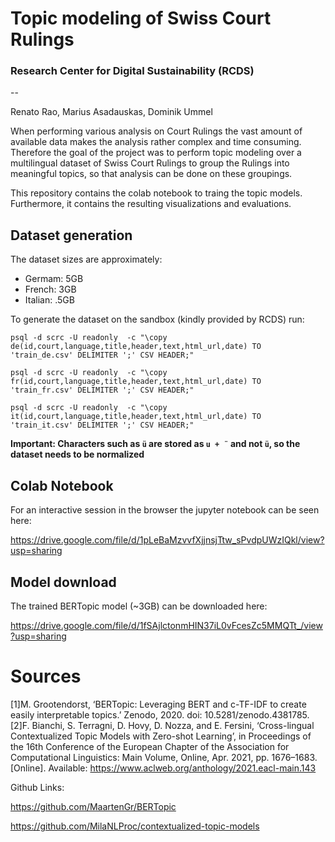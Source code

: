 # Topic modeling of Swiss Court Rulings
### Research Center for Digital Sustainability (RCDS)
--

Renato Rao, Marius Asadauskas, Dominik Ummel


When performing various analysis on Court Rulings the vast amount of available data makes the analysis rather complex and time consuming. Therefore the goal of the project was to perform topic modeling over a multilingual dataset of Swiss Court Rulings to group the Rulings into meaningful topics, so that analysis can be done on these groupings.

This repository contains the colab notebook to traing the topic models. Furthermore, it contains the resulting visualizations and evaluations.

## Dataset generation

The dataset sizes are approximately:
- Germam: 5GB
- French: 3GB
- Italian: .5GB

To generate the dataset on the sandbox (kindly provided by RCDS) run:

```
psql -d scrc -U readonly  -c "\copy de(id,court,language,title,header,text,html_url,date) TO 'train_de.csv' DELIMITER ';' CSV HEADER;"
```
```
psql -d scrc -U readonly  -c "\copy fr(id,court,language,title,header,text,html_url,date) TO 'train_fr.csv' DELIMITER ';' CSV HEADER;"
```
```
psql -d scrc -U readonly  -c "\copy it(id,court,language,title,header,text,html_url,date) TO 'train_it.csv' DELIMITER ';' CSV HEADER;"
```

**Important: Characters such as `ü` are stored as `u + ¨` and not `ü`, so the dataset needs to be normalized**


## Colab Notebook
For an interactive session in the browser the jupyter notebook can be seen here:

https://drive.google.com/file/d/1pLeBaMzvvfXjjnsjTtw_sPvdpUWzIQkl/view?usp=sharing

## Model download

The trained BERTopic model (~3GB) can be downloaded here:

https://drive.google.com/file/d/1fSAjlctonmHIN37iL0vFcesZc5MMQTt_/view?usp=sharing

# Sources

[1]M. Grootendorst, ‘BERTopic: Leveraging BERT and c-TF-IDF to create easily interpretable topics.’ Zenodo, 2020. doi: 10.5281/zenodo.4381785.
[2]F. Bianchi, S. Terragni, D. Hovy, D. Nozza, and E. Fersini, ‘Cross-lingual Contextualized Topic Models with Zero-shot Learning’, in Proceedings of the 16th Conference of the European Chapter of the Association for Computational Linguistics: Main Volume, Online, Apr. 2021, pp. 1676–1683. [Online]. Available: https://www.aclweb.org/anthology/2021.eacl-main.143

Github Links:

https://github.com/MaartenGr/BERTopic

https://github.com/MilaNLProc/contextualized-topic-models

